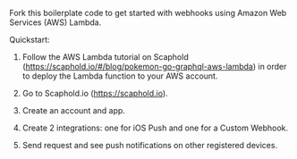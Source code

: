 Fork this boilerplate code to get started with webhooks using Amazon Web Services (AWS) Lambda.

Quickstart:

1) Follow the AWS Lambda tutorial on Scaphold (https://scaphold.io/#/blog/pokemon-go-graphql-aws-lambda) in order to deploy the Lambda function to your AWS account.

2) Go to Scaphold.io (https://scaphold.io).

3) Create an account and app.

4) Create 2 integrations: one for iOS Push and one for a Custom Webhook.

5) Send request and see push notifications on other registered devices.
